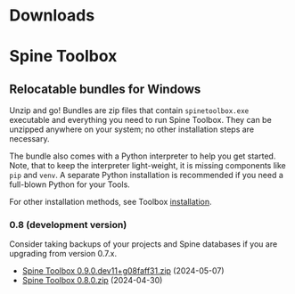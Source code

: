 
Downloads
=========

# Spine Toolbox

## Relocatable bundles for Windows

Unzip and go! Bundles are zip files that contain ``spinetoolbox.exe`` executable
and everything you need to run Spine Toolbox.
They can be unzipped anywhere on your system; no other installation steps are necessary.

The bundle also comes with a Python interpreter to help you get started.
Note, that to keep the interpreter light-weight, it is missing components like ``pip`` and ``venv``.
A separate Python installation is recommended if you need a full-blown Python for your Tools.

For other installation methods,
see Toolbox [installation](https://github.com/spine-tools/Spine-Toolbox?tab=readme-ov-file#installation).

### 0.8 (development version)

Consider taking backups of your projects and Spine databases if you are upgrading from version 0.7.x.

- [Spine Toolbox 0.9.0.dev11+g08faff31.zip](https://github.com/spine-tools/Spine-Toolbox/actions/runs/8982971897/artifacts/1479608877) (2024-05-07)
- [Spine Toolbox 0.8.0.zip](https://github.com/spine-tools/Spine-Toolbox/actions/runs/8892474721/artifacts/1459890009) (2024-04-30)
